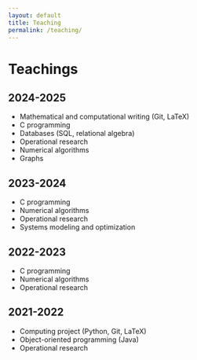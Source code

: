 ```yaml
---
layout: default
title: Teaching
permalink: /teaching/
---
```


# Teachings

## 2024-2025
- Mathematical and computational writing (Git, LaTeX)
- C programming
- Databases (SQL, relational algebra)
- Operational research
- Numerical algorithms
- Graphs

## 2023-2024
- C programming
- Numerical algorithms
- Operational research
- Systems modeling and optimization

## 2022-2023
- C programming
- Numerical algorithms
- Operational research

## 2021-2022
- Computing project (Python, Git, LaTeX)
- Object-oriented programming (Java)
- Operational research
